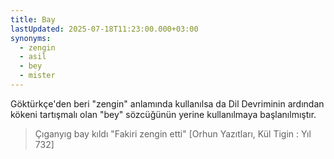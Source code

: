 ```yaml
---
title: Bay
lastUpdated: 2025-07-18T11:23:00.000+03:00
synonyms:
  - zengin
  - asil
  - bey
  - mister
---
```


Göktürkçe'den beri "zengin" anlamında kullanılsa da Dil Devriminin ardından kökeni tartışmalı olan "bey" sözcüğünün yerine kullanılmaya başlanılmıştır.



> Çıganyıg bay kıldı "Fakiri zengin etti" [Orhun Yazıtları, Kül Tigin : Yıl 732]

